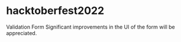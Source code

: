# hacktoberfest2022
Validation Form 
 Significant improvements in the UI of the form will be appreciated.